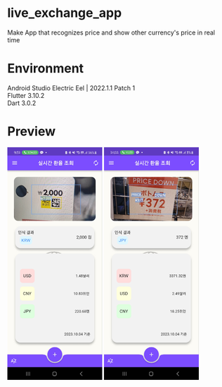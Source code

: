 # live_exchange_app
Make App that recognizes price and show other currency's price in real time

# Environment
Android Studio Electric Eel | 2022.1.1 Patch 1 <br>
Flutter 3.10.2 <br>
Dart 3.0.2 <br>

# Preview
<p align="left">
<img src="exchange_app_01.jpg" width="216" height="528"/>
<img src="exchange_app_02.jpg" width="216" height="528"/>
</p>
